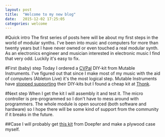 ```yaml
---
layout: post
title:  "Welcome to my new blog"
date:   2015-12-02 17:25:05
categories: welcome
---
```

#Quick intro
The first series of posts here will be about my first steps in the world of
modular synths. I've been into music and computers for more than twenty years
but I have never owned or even touched a real modular synth. As an electronics
engineer and musician interested in electronic music I find that very odd.
Luckily it's easy to fix.


#First (baby) step
Today I ordered a [CVPal] DIY-kit from Mutable Instruments. I've figured out that since I make most of my music with the aid of computers (Ableton Live) it's the most logical step.
Mutable Instruments have [stopped supporting] their DIY-kits but I found a cheap kit at [Thonk].

#Next step
When I get the kit I will assembly it and test it. The micro controller is pre-programmed so I don't have to mess around with programmers. The whole module is open sourced (both software and hardware) so I hope there will be some kind of support from the community if it breaks in the future.

##Case
I will probably get [this kit] from Doepfer and make a plywood case myself.




[CVPal]:        http://mutable-instruments.net/modules/cvpal
[stopped supporting]: http://www.99musik.se/showthread.php?319820-Mutable-Instruments-lägger-ner-DIY-grenen
[Thonk]:        https://www.thonk.co.uk
[this kit]:     http://www.doepfer.de/a100_DIY_kits.htm
